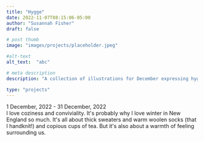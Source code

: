```yaml
---
title: "Hygge"
date: 2022-11-07T08:15:06-05:00
author: "Susannah Fisher"
draft: false

# post thumb
image: "images/projects/placeholder.jpeg"

#alt-text
alt_text:  "abc"

# meta description
description: "A collection of illustrations for December expressing hygge or gezelligheid."

type: "projects"
---
```


<figcaption>1 December, 2022 - 31 December, 2022</figcaption>
I love coziness and conviviality. It's probably why I love winter in New England so much. It's all about thick sweaters and warm woolen socks (that I handknit!) and copious cups of tea. But it's also about a warmth of feeling surrounding us. 

